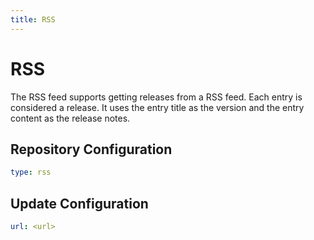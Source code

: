 ```yaml
---
title: RSS
---
```


# RSS

The RSS feed supports getting releases from a RSS feed. Each entry is considered a release.
It uses the entry title as the version and the entry content as the release notes.

## Repository Configuration
```yaml
type: rss
```

## Update Configuration
```yaml
url: <url>
```
